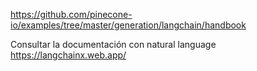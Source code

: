 https://github.com/pinecone-io/examples/tree/master/generation/langchain/handbook

Consultar la documentación con natural language
https://langchainx.web.app/
